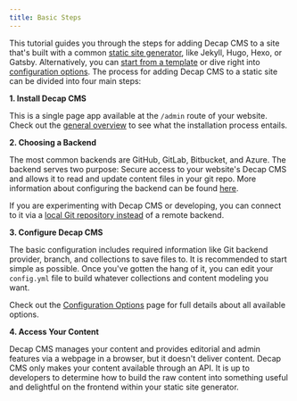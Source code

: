 ```yaml
---
title: Basic Steps
---
```


This tutorial guides you through the steps for adding Decap CMS to a site that's built with a common [static site generator](https://www.staticgen.com/), like Jekyll, Hugo, Hexo, or Gatsby.
Alternatively, you can [start from a template](/docs/start-with-a-template) or dive right into [configuration options](/docs/configuration-options). The process for adding Decap CMS to a static site can be divided into four main steps:

**1. Install Decap CMS**

This is a single page app available at the `/admin` route of your website.
Check out the [general overview](/docs/intro/) to see what the installation process entails.

**2. Choosing a Backend**

The most common backends are GitHub, GitLab, Bitbucket, and Azure. The backend serves two purpose: Secure access to your website's Decap CMS and allows it to read and update content files in your git repo. More information about configuring the backend can be found [here](/docs/backends-overview/).

If you are experimenting with Decap CMS or developing, you can connect to it via a [local Git repository instead](/docs/working-with-a-local-git-repository/) of a remote backend.

**3. Configure Decap CMS**

The basic configuration includes required information like Git backend provider, branch, and collections to save files to.
It is recommended to start simple as possible. Once you've gotten the hang of it, you can edit your `config.yml` file to
build whatever collections and content modeling you want.

Check out the [Configuration Options](/docs/configuration-options/) page for full details about all available options.

**4. Access Your Content**

Decap CMS manages your content and provides editorial and admin features via a webpage in a browser, but it doesn't deliver content. Decap CMS only makes your content available through an API. It is up to developers to determine how to build the raw content into something useful and delightful on the frontend within your static site generator.
